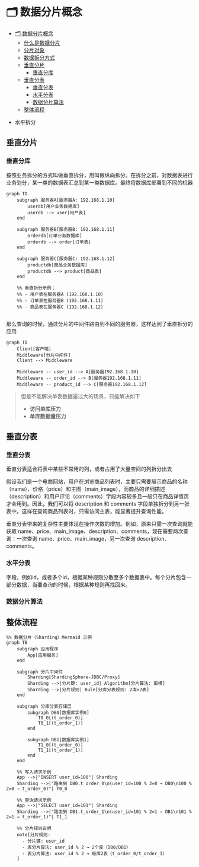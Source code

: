 # 🗂️ 数据分片概念

<!-- TOC -->

- [🗂️ 数据分片概念](#-%E6%95%B0%E6%8D%AE%E5%88%86%E7%89%87%E6%A6%82%E5%BF%B5)
    - [什么是数据分片](#%E4%BB%80%E4%B9%88%E6%98%AF%E6%95%B0%E6%8D%AE%E5%88%86%E7%89%87)
    - [分片对象](#%E5%88%86%E7%89%87%E5%AF%B9%E8%B1%A1)
    - [数据拆分方式](#%E6%95%B0%E6%8D%AE%E6%8B%86%E5%88%86%E6%96%B9%E5%BC%8F)
    - [垂直分片](#%E5%9E%82%E7%9B%B4%E5%88%86%E7%89%87)
        - [垂直分库](#%E5%9E%82%E7%9B%B4%E5%88%86%E5%BA%93)
    - [垂直分表](#%E5%9E%82%E7%9B%B4%E5%88%86%E8%A1%A8)
        - [垂直分表](#%E5%9E%82%E7%9B%B4%E5%88%86%E8%A1%A8)
        - [水平分表](#%E6%B0%B4%E5%B9%B3%E5%88%86%E8%A1%A8)
        - [数据分片算法](#%E6%95%B0%E6%8D%AE%E5%88%86%E7%89%87%E7%AE%97%E6%B3%95)
    - [整体流程](#%E6%95%B4%E4%BD%93%E6%B5%81%E7%A8%8B)

<!-- /TOC -->
- 水平拆分


## 垂直分片
### 垂直分库
按照业务拆分的方式叫做垂直拆分，用叫做纵向拆分。在拆分之前，对数据表进行业务划分，某一类的数据表汇总到某一类数据库。最终将数据库部署到不同的机器
```mermaid
graph TD
    subgraph 服务器A[服务器A: 192.168.1.10]
        userdb[用户业务数据库]
        userdb --> user[用户表]
    end

    subgraph 服务器B[服务器B: 192.168.1.11]
        orderdb[订单业务数据库]
        orderdb --> order[订单表]
    end

    subgraph 服务器C[服务器C: 192.168.1.12]
        productdb[商品业务数据库]
        productdb --> product[商品表]
    end

    %% 垂直拆分示例：
    %% - 用户表在服务器A (192.168.1.10)
    %% - 订单表在服务器B (192.168.1.11)
    %% - 商品表在服务器C (192.168.1.12)
    
```
那么查询的时候，通过分片的中间件路由到不同的服务器，这样达到了垂直拆分的应用

```mermaid
graph TD
    Client[客户端]
    Middleware[分片中间件]
    Client --> Middleware

    Middleware -- user_id --> A[服务器192.168.1.10]
    Middleware -- order_id --> B[服务器192.168.1.11]
    Middleware -- product_id --> C[服务器192.168.1.12]
```
> 但是不能解决单表数据量过大的场景，只能解决如下
>
> - **访问单库压力**
> - **单库数据量压力**



## 垂直分表

### 垂直分表
垂直分表适合将表中某些不常用的列，或者占用了大量空间的列拆分出去

假设我们是一个电商网站，用户在浏览商品列表时，主要只需要展示商品的名称（name）、价格（price）和主图（main_image），而商品的详细描述（description）和用户评论（comments）字段内容较多且一般只在商品详情页才会用到。因此，我们可以将 description 和 comments 字段单独拆分到另一张表中。这样在查询商品列表时，只需访问主表，能显著提升查询性能。

垂直分表带来的复杂性主要体现在操作次数的增加。例如，原来只需一次查询就能获取 name、price、main_image、description、comments，现在需要两次查询：一次查询 name、price、main_image，另一次查询 description、comments。


### 水平分表
字段，例如id，或者多个id，根据某种规则分散至多个数据表中。每个分片包含一部分数据，当要查询的时候，根据某种规则再找回来。


  


### 数据分片算法



## 整体流程

```mermaid
%% 数据分片（Sharding）Mermaid 示例
graph TB
    subgraph 应用程序
        App[应用服务]
    end

    subgraph 分片中间件
        Sharding[ShardingSphere-JDBC/Proxy]
        Sharding -->|分片键: user_id| Algorithm[分片算法: 取模]
        Sharding -->|分片规则| Rule[分库分表规则: 2库×2表]
    end

    subgraph 分库分表存储层
        subgraph DB0[数据库实例0]
            T0_0[(t_order_0)]
            T0_1[(t_order_1)]
        end

        subgraph DB1[数据库实例1]
            T1_0[(t_order_0)]
            T1_1[(t_order_1)]
        end
    end

    %% 写入请求示例
    App -->|"INSERT user_id=100"| Sharding
    Sharding -->|"路由到 DB0.t_order_0\n(user_id=100 % 2=0 → DB0\n100 % 2=0 → t_order_0)"| T0_0

    %% 查询请求示例
    App -->|"SELECT user_id=101"| Sharding
    Sharding -->|"路由到 DB1.t_order_1\n(user_id=101 % 2=1 → DB1\n101 % 2=1 → t_order_1)"| T1_1

    %% 分片规则说明
    note[分片规则:
      - 分片键: user_id
      - 库分片算法: user_id % 2 → 2个库（DB0/DB1）
      - 表分片算法: user_id % 2 → 每库2表（t_order_0/t_order_1）
    ]
```